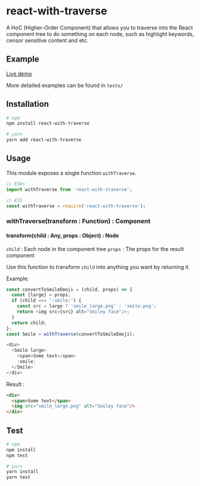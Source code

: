 # react-with-traverse
A HoC (Higher-Order Component) that allows you to traverse into the React component tree to do something on each node, such as highlight keywords, censor sensitive content and etc.

## Example
[Live demo](https://runkit.com/kitce/react-with-traverse-demo)

More detailed examples can be found in `tests/`
## Installation
```bash
# npm
npm install react-with-traverse

# yarn
yarn add react-with-traverse
```
## Usage
This module exposes a single function `withTraverse`.
```javascript
// ES6+
import withTraverse from 'react-with-traverse';

// ES5
const withTraverse = require('react-with-traverse');
```
### withTraverse(transform : Function) : Component
#### transform(child : Any, props : Object) : Node

`child` : Each node in the component tree
`props`  : The props for the result component

Use this function to transform `child` into anything you want by returning it.

Example:
```javascript
const convertToSmileEmoji = (child, props) => {
  const {large} = props;
  if (child === ':smile:') {
    const src = large ? 'smile_large.png' : 'smile.png';
    return <img src={src} alt="Smiley face"/>;
  }
  return child;
};
const Smile = withTraverse(convertToSmileEmoji);

<div>
  <Smile large>
    <span>Some text</span>
    :smile:
  </Smile>
</div>
```
Result :
```html
<div>
  <span>Some text</span>
  <img src="smile_large.png" alt="Smiley face"/>
</div>
```

## Test
```bash
# npm
npm install
npm test

# yarn
yarn install
yarn test
